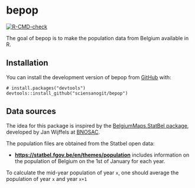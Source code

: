 
<!-- README.md is generated from README.Rmd. Please edit that file -->

# bepop

<!-- badges: start -->

[![R-CMD-check](https://github.com/sciensanogit/bepop/actions/workflows/R-CMD-check.yaml/badge.svg)](https://github.com/sciensanogit/bepop/actions/workflows/R-CMD-check.yaml)
<!-- badges: end -->

The goal of bepop is to make the population data from Belgium available
in R.

## Installation

You can install the development version of bepop from
[GitHub](https://github.com/) with:

    # install.packages("devtools")
    devtools::install_github("sciensanogit/bepop")

## Data sources

The idea for this package is inspired by the [BelgiumMaps.StatBel
package](https://github.com/bnosac/BelgiumMaps.StatBel), developed by
Jan Wijffels at
[BNOSAC](http://www.bnosac.be/index.php/blog/55-belgiummaps-statbel-r-package-with-administrative-boundaries-of-belgium).

The population files are obtained from the Statbel open data:

-   **<https://statbel.fgov.be/en/themes/population>** includes
    information on the population of Belgium on the 1st of January for
    each year.

To calculate the mid-year population of year `x`, one should average the
population of year `x` and year `x+1`
